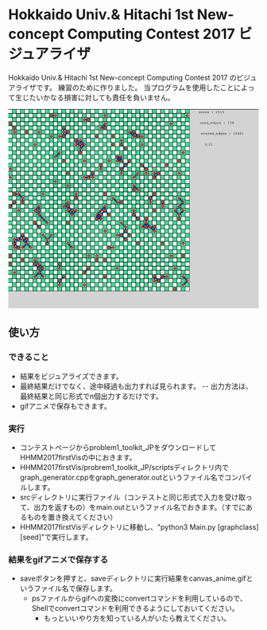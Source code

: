 # Hokkaido Univ.& Hitachi 1st New-concept Computing Contest 2017 ビジュアライザ

Hokkaido Univ.& Hitachi 1st New-concept Computing Contest 2017 のビジュアライザです。
練習のために作りました。
当プログラムを使用したことによって生じたいかなる損害に対しても責任を負いません。

![サンプルアニメ](./sample_anime.gif)

## 使い方
### できること
- 結果をビジュアライズできます。
- 最終結果だけでなく、途中経過も出力すれば見られます。
    -- 出力方法は、最終結果と同じ形式でn個出力するだけです。
- gifアニメで保存もできます。

### 実行
- コンテストページからproblem1_toolkit_JPをダウンロードしてHHMM2017firstVisの中におきます。
- HHMM2017firstVis/probrem1_toolkit_JP/scriptsディレクトリ内でgraph_generator.cppをgraph_generator.outというファイル名でコンパイルします。
- srcディレクトリに実行ファイル（コンテストと同じ形式で入力を受け取って、出力を返すもの）をmain.outというファイル名でおきます。（すでにあるものを置き換えてください）
- HHMM2017firstVisディレクトリに移動し、"python3 Main.py [graphclass] [seed]"で実行します。

### 結果をgifアニメで保存する
- saveボタンを押すと、saveディレクトリに実行結果をcanvas_anime.gifというファイル名で保存します。
    - psファイルからgifへの変換にconvertコマンドを利用しているので、Shellでconvertコマンドを利用できるようにしておいてください。
        - もっといいやり方を知っている人がいたら教えてください。